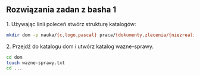 ## Rozwiązania zadan z basha 1

1\. Używając linii poleceń stwórz strukturę katalogów:


```sh
mkdir dom -p nauka/{c,logo,pascal} praca/{dokumenty,zlecenia/{niezrealizowane,zrealizowane}} ...
```

2\. Przejdź do katalogu dom i utwórz katalog wazne-sprawy.

```sh
cd dom 
touch wazne-sprawy.txt
cd ...
```
